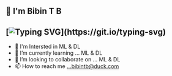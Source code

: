 ## 👋 I'm Bibin T B

[![Typing SVG](https://readme-typing-svg.herokuapp.com?color=7F0EF6&lines=It's+great+connecting+with+you.)](https://git.io/typing-svg)
- 
-  🌹  I'm Intersted in ML & DL
- 🌱 I’m currently learning ... ML & DL
- 💞️ I’m looking to collaborate on ... ML & DL
- 📫 How to reach me ...bibintb@duck.com

<!---
bibintb/bibintb is a ✨ special ✨ repository because its `README.md` (this file) appears on your GitHub profile.
You can click the Preview link to take a look at your changes.
--->
